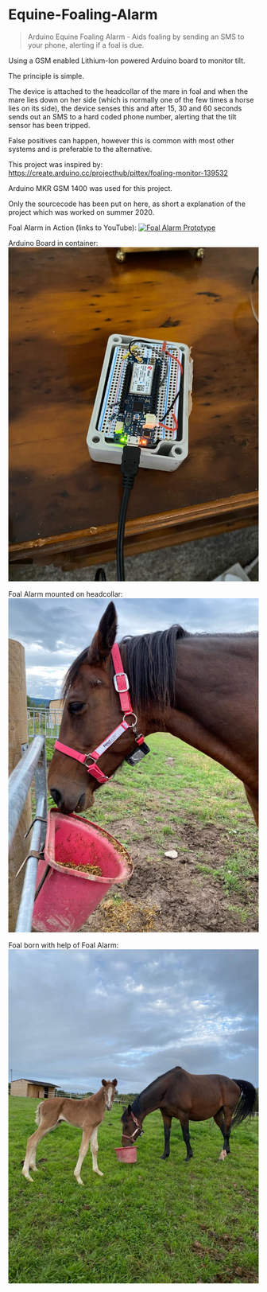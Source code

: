 # Equine-Foaling-Alarm
> Arduino Equine Foaling Alarm - Aids foaling by sending an SMS to your phone, alerting if a foal is due.

Using a GSM enabled Lithium-Ion powered Arduino board to monitor tilt. 

The principle is simple. 

The device is attached to the headcollar of the mare in foal and when the mare lies down on her side (which is normally one of the few times a horse lies on its side), the device senses this and after 15, 30 and 60 seconds sends out an SMS to a hard coded phone number, alerting that the tilt sensor has been tripped. 

False positives can happen, however this is common with most other systems and is preferable to the alternative.

This project was inspired by: https://create.arduino.cc/projecthub/pittex/foaling-monitor-139532

Arduino MKR GSM 1400 was used for this project.

Only the sourcecode has been put on here, as short a explanation of the project which was worked on summer 2020. 

Foal Alarm in Action (links to YouTube): 
[![Foal Alarm Prototype](https://img.youtube.com/vi/L1dmDUY_KUk/0.jpg)](https://www.youtube.com/watch?v=L1dmDUY_KUk)

Arduino Board in container:
![](FoalAlarmOpen.jpeg)

Foal Alarm mounted on headcollar:
![](FoalAlarmOnHeadcollar.jpeg)

Foal born with help of Foal Alarm:
![](FoalAlarmMotherAndFoal.jpeg)
